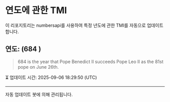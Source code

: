 
# 연도에 관한 TMI

이 리포지토리는 numbersapi를 사용하여 특정 년도에 관한 TMI를 자동으로 업데이트합니다.

## 연도: (684 )
> 684 is the year that Pope Benedict II succeeds Pope Leo II as the 81st pope on June 26th.

⏳ 업데이트 시간: 2025-09-06 18:29:50 (UTC)

---
자동 업데이트 봇에 의해 관리됩니다.

